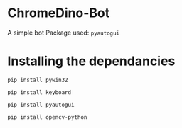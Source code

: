 # ChromeDino-Bot

A simple bot 
Package used:
``pyautogui``


# Installing the dependancies
`pip install pywin32`

`pip install keyboard`

`pip install pyautogui`

`pip install opencv-python`
